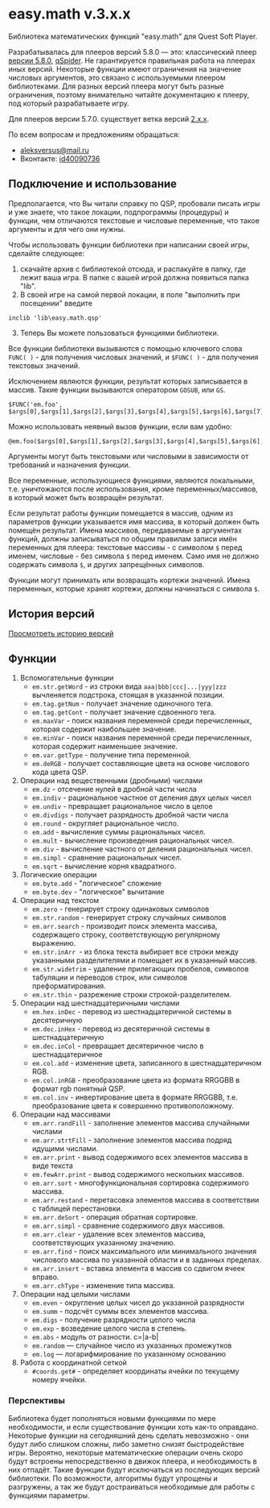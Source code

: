 # easy.math v.3.x.x

Библиотека математических функций "easy.math" для Quest Soft Player.

Разрабатывалась для плееров версий 5.8.0 — это: классический плеер [версии 5.8.0](http://qsp.su/attachments/qsp570.zip), [qSpider](https://aleksversus.github.io/howdo_faq/articles/00000004.html). Не гарантируется правильная работа на плеерах иных версий. Некоторые функции имеют ограничения на значение числовых аргументов, это связано с используемыми плеером библиотеками. Для разных версий плеера могут быть разные ограничения, поэтому внимательно читайте документацию к плееру, под который разрабатываете игру.

Для плееров версии 5.7.0. существует ветка версий [2.x.x](https://github.com/AleksVersus/easy.math).

По всем вопросам и предложениям обращаться:

* aleksversus@mail.ru
* Вконтакте: [id40090736](https://vk.com/id40090736)

## Подключение и использование
Предполагается, что Вы читали справку по QSP, пробовали писать игры и уже знаете, что такое локации, подпрограммы (процедуры) и функции, чем отличаются текстовые и числовые переменные, что такое аргументы и для чего они нужны.

Чтобы использовать функции библиотеки при написании своей игры, сделайте следующее:

1. скачайте архив с библиотекой отсюда, и распакуйте в папку, где лежит ваша игра. В папке с вашей игрой должна появиться папка "lib".
2. В своей игре на самой первой локации, в поле "выполнить при посещении" введите
```qsp
inclib 'lib\easy.math.qsp'
```
3. Теперь Вы можете пользоваться функциями библиотеки.

Все функции библиотеки вызываются с помощью ключевого слова `FUNC( )` - для получения числовых значений, и `$FUNC( )` - для получения текстовых значений.

Исключением являются функции, результат которых записывается в массив. Такие функции вызываются оператором `GOSUB`, или `GS`.

```qsp
$FUNC('em.foo', $args[0],$args[1],$args[2],$args[3],$args[4],$args[5],$args[6],$args[7],$args[8])
```

Можно использовать неявный вызов функции, если вам удобно:

```qsp
@em.foo($args[0],$args[1],$args[2],$args[3],$args[4],$args[5],$args[6],$args[7],$args[8])
```

Аргументы могут быть текстовыми или числовыми в зависимости от требований и назначения функции.

Все переменные, использующиеся функциями, являются локальными, т.е. уничтожаются после использования, кроме переменных/массивов, в который может быть возвращён результат.

Если результат работы функции помещается в массив, одним из параметров функции указывается имя массива, в который должен быть помещён результат. Имена массивов, передаваемые в аргументах функций, должны записываться по общим правилам записи имён переменных для плеера: текстовые массивы - с символом `$` перед именем, числовые - без символа `$` перед именем. Само имя не должно содержать символа `$`, и других запрещённых символов.

Функции могут принимать или возвращать кортежи значений. Имена переменных, которые хранят кортежи, должны начинаться с символа `$`.

## История версий

[Просмотреть историю версий](https://github.com/AleksVersus/easy.math.3/blob/main/%5Bdisdocs%5D/vhistory.md)

## Функции
1. Вспомогательные функции
	* `em.str.getWord` - из строки вида `aaa|bbb|ccc|...|yyy|zzz` вычленяется подстрока, стоящая в указанной позиции.
	* `em.tag.getNum` - получает значение одиночного тега.
	* `em.tag.getCont` - получает значение сдвоенного тега.
	* `em.maxVar` - поиск названия переменной среди перечисленных, которая содержит наибольшее значение.
	* `em.minVar` - поиск названия переменной среди перечисленных, которая содержит наименьшее значение.
	* `em.var.getType` - получение типа переменной.
	* `em.deRGB` - получает составляющие цвета на основе числового кода цвета QSP.
2. Операции над вещественными (дробными) числами
	* `em.dz` - отсечение нулей в дробной части числа
	* `em.indiv` - рациональное частное от деления двух целых чисел
	* `em.undiv` - превращает рациональное число в целое
	* `em.divdigs` - получает разрядность дробной части числа
	* `em.round` - округляет рациональное число.
	* `em.add` - вычисление суммы рациональных чисел.
	* `em.mult` - вычисление произведения рациональных чисел.
	* `em.div` - вычисление частного от деления рациональных чисел.
	* `em.simpl` - сравнение рациональных чисел.
	* `em.sqrt` - вычисление корня квадратного.
3. Логические операции
	* `em.byte.add` - "логическое" сложение
	* `em.byte.dev` - "логическое" вычитание
4. Операции над текстом
	* `em.zero` - генерирует строку одинаковых символов
	* `em.str.random` - генерирует строку случайных символов
	* `em.arr.search` - производит поиск элемента массива, содержащего строку, соответствующую регулярному выражению.
	* `em.str.inArr `- из блока текста выбирает все строки между указанными разделителями и помещает их в указанный массив.
	* `em.str.widetrim` - удаление прилегающих пробелов, символов табуляции и переводов строк, или символов преформатирования.
	* `em.str.thin` - разрежение строки строкой-разделителем.
5. Операции над шестнадцатеричными числами
	* `em.hex.inDec` - перевод из шестнадцатеричной системы в десятеричную
	* `em.dec.inHex` - перевод из десятеричной системы в шестнадцатеричную
	* `em.dec.inCol` - превращает десятеричное число в шестнадцатеричное
	* `em.col.add` - изменение цвета, записанного в шестнадцатеричном RGB.
	* `em.col.inRGB` - преобразование цвета из формата RRGGBB в формат rgb понятный QSP.
	* `em.col.inv` - инвертирование цвета в формате RRGGBB, т.е. преобразование цвета к совершенно противоположному.
6. Операции над массивами
	* `em.arr.randFill` - заполнение элементов массива случайными числами
	* `em.arr.strtFill` - заполнение элементов массива подряд идущими числами.
	* `em.arr.print` - вывод содержимого всех элементов массива в виде текста
	* `em.fewArr.print` - вывод содержимого нескольких массивов.
	* `em.arr.sort` - многофункциональная сортировка содержимого массива.
	* `em.arr.restand` - перетасовка элементов массива в соответствии с таблицей перестановки.
	* `em.arr.deSort` - операция обратная сортировке.
	* `em.arr.simpl` - сравнение содержимого двух массивов.
	* `em.arr.clear` - удаление всех элементов массива, соответствующих указанному значению.
	* `em.arr.find` - поиск максимального или минимального значения числового массива по указанной области и в заданных пределах.
	* `em.arr.insert` - вставка элемента в массив со сдвигом ячеек вправо.
	* `em.arr.chType` - изменение типа массива.
7. Операции над целыми числами
	* `em.even` - округление целых чисел до указанной разрядности
	* `em.summ` - подсчёт суммы всех элементов массива.
	* `em.digs` - получение разрядности целого числа
	* `em.exp` - возведение целого числа в степень.
	* `em.abs` - модуль от разности. c=|a-b|
	* `em.random` — случайное число из указанных промежутков
	* `em.log` — логарифмирование по указанному основанию
8. Работа с координатной сеткой
	* `#coords.get#` - определяет координаты ячейки по текущему номеру ячейки.
	
### Перспективы
Библиотека будет пополняться новыми функциями по мере необходимости, и если существование функции хоть как-то оправдано. Некоторые функции на сегодняшний день сделать невозможно - они будут либо слишком сложны, либо заметно снизят быстродействие игры. Вероятно, некоторые математические операции очень скоро будут встроены непосредственно в движок плеера, и необходимость в них отпадёт. Такие функции будут исключаться из последующих версий библиотеки. По возможности, алгоритмы будут упрощены и разгружены, а так же будут достраиваться необходимые для работы с функциями параметры.